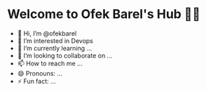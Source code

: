 # Welcome to Ofek Barel's Hub 👨‍💻


- 👋 Hi, I’m @ofekbarel
- 👀 I’m interested in Devops
- 🌱 I’m currently learning ...
- 💞️ I’m looking to collaborate on ...
- 📫 How to reach me ...
- 😄 Pronouns: ...
- ⚡ Fun fact: ...


<!---
ofekbarel/ofekbarel is a ✨ special ✨ repository because its `README.md` (this file) appears on your GitHub profile.
You can click the Preview link to take a look at your changes.
--->
